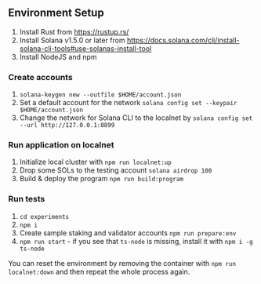 ## Environment Setup
1. Install Rust from https://rustup.rs/
2. Install Solana v1.5.0 or later from https://docs.solana.com/cli/install-solana-cli-tools#use-solanas-install-tool
3. Install NodeJS and npm

### Create accounts

1. `solana-keygen new --outfile $HOME/account.json`
2. Set a default account for the network `solana config set --keypair $HOME/account.json`
3. Change the network for Solana CLI to the localnet by `solana config set --url http://127.0.0.1:8899`

### Run application on localnet

1. Initialize local cluster with `npm run localnet:up`
3. Drop some SOLs to the testing account `solana airdrop 100`
3. Build & deploy the program `npm run build:program`

### Run tests

1. `cd experiments`
2. `npm i`
3. Create sample staking and validator accounts `npm run prepare:env`
4. `npm run start` - if you see that `ts-node` is missing, install it with `npm i -g ts-node`

You can reset the environment by removing the container with `npm run localnet:down` and then repeat the whole process again.
